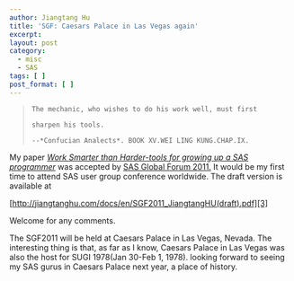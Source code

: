 ```yaml
---
author: Jiangtang Hu
title: 'SGF: Caesars Palace in Las Vegas again'
excerpt:
layout: post
category:
  - misc
  - SAS
tags: [ ]
post_format: [ ]
---
```

>     The mechanic, who wishes to do his work well, must first 
> 
>     sharpen his tools.
> 
>     --*Confucian Analects*. BOOK XV.WEI LING KUNG.CHAP.IX.

My paper *[Work Smarter than Harder-tools for growing up a SAS programmer][1]* was accepted by [SAS Global Forum 2011.][2] It would be my first time to attend SAS user group conference worldwide. The draft version is available at

[http://jiangtanghu.com/docs/en/SGF2011_JiangtangHU(draft).pdf][3]

Welcome for any comments.

The SGF2011 will be held at Caesars Palace in Las Vegas, Nevada. The interesting thing is that, as far as I know, Caesars Palace in Las Vegas was also the host for SUGI 1978(Jan 30-Feb 1, 1978). looking forward to seeing my SAS gurus in Caesars Palace next year, a place of history.

 [1]: http://sgf2011.confnav.com/sgf2011/web/sessions/detail.html?id=20101023091009653775000000
 [2]: http://support.sas.com/events/sasglobalforum/2011/
 [3]: http://jiangtanghu.com/docs/en/SGF2011_JiangtangHU(draft).pdf "http://jiangtanghu.com/docs/en/SGF2011_JiangtangHU(draft).pdf"